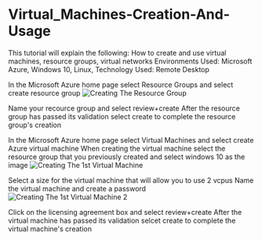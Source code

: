 # Virtual_Machines-Creation-And-Usage

This tutorial will explain the following:
How to create and use virtual machines, resource groups, virtual networks
Environments Used: Microsoft Azure, Windows 10, Linux, 
Technology Used: Remote Desktop

In the Microsoft Azure home page select Resource Groups and select create resource group
![Creating The Resource Group](https://github.com/Ken7281/Virtual_Machines-Creation-And-Usage/assets/142465932/ecefe4a5-39d3-44bb-a5a8-ecac8624450e)

Name your recource group and select review+create 
After the resource group has passed its validation select create to complete the resource group's creation

In the Microsoft Azure home page select Virtual Machines and select create Azure virtual machine
When creating the virtual machine select the resource group that you previously created and select windows 10 as the image
![Creating The 1st Virtual Machine](https://github.com/Ken7281/Virtual_Machines-Creation-And-Usage/assets/142465932/85d50f7b-9b60-43a6-9020-cc4d721878ab)

Select a size for the virtual machine that will allow you to use 2 vcpus
Name the virtual machine and create a password 
![Creating The 1st Virtual Machine 2](https://github.com/Ken7281/Virtual_Machines-Creation-And-Usage/assets/142465932/ae35854a-a1fa-4661-bf9d-32fc40a34d6d)

Click on the licensing agreement box and select review+create
After the virtual machine has passed its validation selcet create to complete the virtual machine's creation





